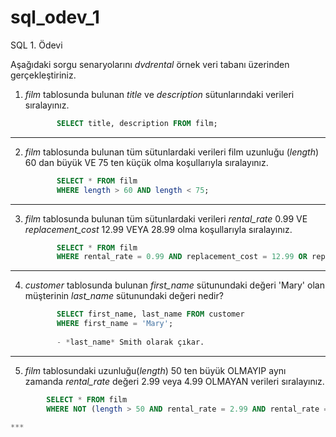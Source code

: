 # sql_odev_1
SQL 1. Ödevi

Aşağıdaki sorgu senaryolarını *dvdrental* örnek veri tabanı üzerinden gerçekleştiriniz.

1. *film* tablosunda bulunan *title* ve *description* sütunlarındaki verileri sıralayınız.

   ```SQL 
          SELECT title, description FROM film;

***

2. *film* tablosunda bulunan tüm sütunlardaki verileri film uzunluğu (*length*) 60 dan büyük VE 75 ten küçük olma koşullarıyla sıralayınız.

   ```SQL 
          SELECT * FROM film
          WHERE length > 60 AND length < 75;

***

3. *film* tablosunda bulunan tüm sütunlardaki verileri *rental_rate* 0.99 VE *replacement_cost* 12.99 VEYA 28.99 olma koşullarıyla sıralayınız.

   ```SQL
          SELECT * FROM film
          WHERE rental_rate = 0.99 AND replacement_cost = 12.99 OR replacement_cost = 28.99;

***
          
4. *customer* tablosunda bulunan *first_name* sütunundaki değeri 'Mary' olan müşterinin *last_name* sütunundaki değeri nedir?

   ```SQL
          SELECT first_name, last_name FROM customer
          WHERE first_name = 'Mary';
          
          - *last_name* Smith olarak çıkar.

***

5. *film* tablosundaki uzunluğu(*length*) 50 ten büyük OLMAYIP aynı zamanda *rental_rate* değeri 2.99 veya 4.99 OLMAYAN verileri sıralayınız.

  ```SQL
          SELECT * FROM film
          WHERE NOT (length > 50 AND rental_rate = 2.99 AND rental_rate = 4.99);   

***
